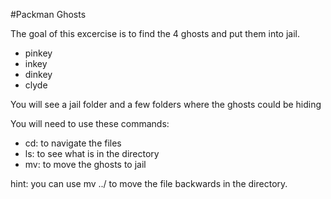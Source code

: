 #Packman Ghosts

The goal of this excercise is to find the 4 ghosts and put them into jail.
* pinkey
* inkey
* dinkey
* clyde

You will see a jail folder and a few folders where the ghosts could be hiding

You will need to use these commands:
* cd: to navigate the files
* ls: to see what is in the directory
* mv: to move the ghosts to jail

hint: you can use mv <file name> ../ to move the file backwards in the directory.
